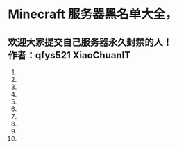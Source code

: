 # Minecraft 服务器黑名单大全，             
欢迎大家提交自己服务器永久封禁的人！                
作者：qfys521 XiaoChuanIT
-----------------------------------------------------------------------------------------------------------------
1.
2.
3.
4.
5.
6.
7.
8.
9.
10.
